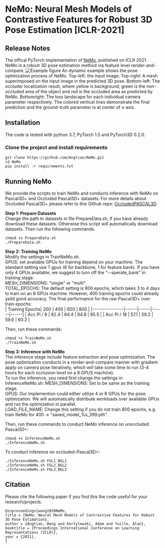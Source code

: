 # NeMo: Neural Mesh Models of Contrastive Features for Robust 3D Pose Estimation [ICLR-2021]

## Release Notes
The offical PyTorch implementation of [NeMo](https://openreview.net/pdf?id=pmj131uIL9H), published on ICLR 2021. NeMo is a robust 3D pose estimation method via feature level render-and-compare.
![Example figure](https://github.com/Angtian/NeMo/blob/main/example.gif)
An dynamic example shows the pose optimization process of NeMo. Top-left: the input image; Top-right: A mesh superimposed on the input image in the predicted 3D pose. Bottom-left: The occluder localization result, where yellow is background, green is the non-occluded area of the object and red is the occluded area as predicted by NeMo. Bottomright: The loss landscape for each individual camera parameter respectively. The colored vertical lines demonstrate the final prediction and the ground-truth parameter is at center of x-axis.

## Installation
The code is tested with python 3.7, PyTorch 1.5 and PyTorch3D 0.2.0.

### Clone the project and install requirements
```
git clone https://github.com/Angtian/NeMo.git
cd NeMo
pip install -r requirements.txt
```

## Running NeMo
We provide the scripts to train NeMo and conducts inference with NeMo on Pascal3D+ and Occluded Pascal3D+ datasets. For more details about Occluded Pascal3D+ please refer to this Github repo: [OccludedPASCAL3D](https://github.com/Angtian/OccludedPASCAL3D).

**Step 1: Prepare Datasets**  
Change the path to datasets in file PrepareData.sh, if you have already download these datasets. Otherwise this script will automatically download datasets. Then run the following commands.
```
chmod +x PrepareData.sh
./PrepareData.sh
```

**Step 2: Training NeMo**  
Modify the settings in TrainNeMo.sh.  
GPUS: set avaliable GPUs for training depend on your machine. The standard setting use 7 gpus (6 for backbone, 1 for feature bank). If you have only 4 GPUs available, we suggest to turn off the "--sperate_bank" in training stage.   
MESH_DIMENSIONS: "single" or "multi".  
TOTAL_EPOCHS: The default setting is 800 epochs, which takes 3 to 4 days to train on an 8 GPUs machine. However, 400 training epochs could already yeild good accuracy. The final performance for the raw Pascal3D+ over train epochs:  
| Training Epochs| 200  | 400  | 600  | 800  |
|----------------|------|------|------|------|
| Acc Pi / 6     | 82.4 | 84.4 | 84.8 | 85.5 |
| Acc Pi / 18    | 57.1 | 59.2 | 59.6 | 60.2 |  

Then, run these commands:  
```
chmod +x TrainNeMo.sh
./TrainNeMo.sh
```

**Step 3: Inference with NeMo**  
The inference stage include feature extraction and pose optimization. The pose optimization conducts in a render-and-compare manner with gradient apply on camera pose iteratively, which will take some time to run (3-4 hours for each occlusion level on a 8 GPUS machine).  
To run the inference, you need first change the settings in InferenceNeMo.sh:
MESH_DIMENSIONS: Set to be same as the training stage.  
GPUS: Our implemention could either utilize 4 or 8 GPUs for the pose optimization. We will automatically distribute workloads over available GPUs and run the optimization in parallel.  
LOAD_FILE_NAME: Change this setting if you do not train 800 epochs, e.g. train NeMo for 400 -> "saved_model_%s_399.pth".  

Then, run these commands to conduct NeMo inference on unoccluded Pascal3D+:
```
chmod +x InferenceNeMo.sh
./InferenceNeMo.sh
```
To conduct inference on occluded-Pascal3D+:
```
./InferenceNeMo.sh FGL1_BGL1
./InferenceNeMo.sh FGL2_BGL2
./InferenceNeMo.sh FGL3_BGL3
```

## Citation
Please cite the following paper if you find this the code useful for your research/projects.
```
@inproceedings{wang2020NeMo,
title = {NeMo: Neural Mesh Models of Contrastive Features for Robust 3D Pose Estimation},
author = {Angtian, Wang and Kortylewski, Adam and Yuille, Alan},
booktitle = {Proceedings International Conference on Learning Representations (ICLR)},
year = {2021},
}
```

